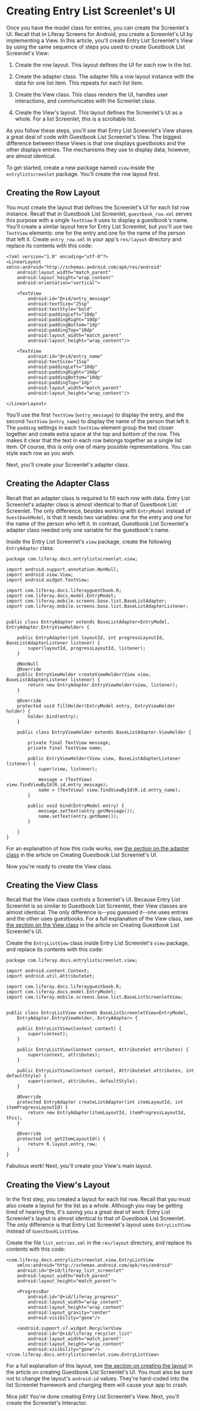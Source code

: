 # Creating Entry List Screenlet's UI [](id=creating-entry-list-screenlets-ui)

Once you have the model class for entries, you can create the Screenlet's UI. 
Recall that in Liferay Screens for Android, you create a Screenlet's UI by 
implementing a View. In this article, you'll create Entry List Screenlet's View 
by using the same sequence of steps you used to create Guestbook List 
Screenlet's View: 

1. Create the row layout. This layout defines the UI for each row in the list. 

2. Create the adapter class. The adapter fills a row layout instance with the 
   data for one list item. This repeats for each list item. 

3. Create the View class. This class renders the UI, handles user interactions, 
   and communicates with the Screenlet class. 

4. Create the View's layout. This layout defines the Screenlet's UI as a whole. 
   For a list Screenlet, this is a scrollable list. 

As you follow these steps, you'll see that Entry List Screenlet's View shares a 
great deal of code with Guestbook List Screenlet's View. The biggest difference 
between these Views is that one displays guestbooks and the other displays 
entries. The mechanisms they use to display data, however, are almost identical. 

To get started, create a new package named `view` inside the 
`entrylistscreenlet` package. You'll create the row layout first. 

## Creating the Row Layout [](id=creating-the-row-layout)

You must create the layout that defines the Screenlet's UI for each list row 
instance. Recall that in Guestbook List Screenlet, `guestbook_row.xml` serves 
this purpose with a single `TextView` it uses to display a guestbook's name. 
You'll create a similar layout here for Entry List Screenlet, but you'll use two 
`TextView` elements: one for the entry and one for the name of the person that 
left it. Create `entry_row.xml` in your app's `res/layout` directory and replace 
its contents with this code: 

    <?xml version="1.0" encoding="utf-8"?>
    <LinearLayout xmlns:android="http://schemas.android.com/apk/res/android"
        android:layout_width="match_parent"
        android:layout_height="wrap_content"
        android:orientation="vertical">

        <TextView
            android:id="@+id/entry_message"
            android:textSize="25sp"
            android:textStyle="bold"
            android:paddingLeft="10dp"
            android:paddingRight="10dp"
            android:paddingBottom="1dp"
            android:paddingTop="10dp"
            android:layout_width="match_parent"
            android:layout_height="wrap_content"/>

        <TextView
            android:id="@+id/entry_name"
            android:textSize="15sp"
            android:paddingLeft="10dp"
            android:paddingRight="10dp"
            android:paddingBottom="10dp"
            android:paddingTop="1dp"
            android:layout_width="match_parent"
            android:layout_height="wrap_content"/>

    </LinearLayout>

You'll use the first `TextView` (`entry_message`) to display the entry, and the 
second `TextView` (`entry_name`) to display the name of the person that left it. 
The `padding` settings in each `TextView` element group the text closer together 
and create extra space at the top and bottom of the row. This makes it clear 
that the text in each row belongs together as a single list item. Of course, 
this is only one of many possible representations. You can style each row as you 
wish. 

Next, you'll create your Screenlet's adapter class. 

## Creating the Adapter Class [](id=creating-the-adapter-class)

Recall that an adapter class is required to fill each row with data. Entry List 
Screenlet's adapter class is almost identical to that of Guestbook List 
Screenlet. The only difference, besides working with `EntryModel` instead of 
`GuestbookModel`, is that it needs two variables: one for the entry and one for 
the name of the person who left it. In contrast, Guestbook List Screenlet's 
adapter class needed only one variable for the guestbook's name. 

Inside the Entry List Screenlet's `view` package, create the following 
`EntryAdapter` class: 

    package com.liferay.docs.entrylistscreenlet.view;

    import android.support.annotation.NonNull;
    import android.view.View;
    import android.widget.TextView;

    import com.liferay.docs.liferayguestbook.R;
    import com.liferay.docs.model.EntryModel;
    import com.liferay.mobile.screens.base.list.BaseListAdapter;
    import com.liferay.mobile.screens.base.list.BaseListAdapterListener;


    public class EntryAdapter extends BaseListAdapter<EntryModel, EntryAdapter.EntryViewHolder> {

        public EntryAdapter(int layoutId, int progressLayoutId, BaseListAdapterListener listener) {
            super(layoutId, progressLayoutId, listener);
        }

        @NonNull
        @Override
        public EntryViewHolder createViewHolder(View view, BaseListAdapterListener listener) {
            return new EntryAdapter.EntryViewHolder(view, listener);
        }

        @Override
        protected void fillHolder(EntryModel entry, EntryViewHolder holder) {
            holder.bind(entry);
        }

        public class EntryViewHolder extends BaseListAdapter.ViewHolder {

            private final TextView message;
            private final TextView name;

            public EntryViewHolder(View view, BaseListAdapterListener listener) {
                super(view, listener);

                message = (TextView) view.findViewById(R.id.entry_message);
                name = (TextView) view.findViewById(R.id.entry_name);
            }

            public void bind(EntryModel entry) {
                message.setText(entry.getMessage());
                name.setText(entry.getName());
            }

        }
    }

For an explanation of how this code works, see 
[the section on the adapter class](/develop/tutorials/-/knowledge_base/6-2/creating-guestbook-list-screenlets-ui#creating-the-adapter-class) 
in the article on Creating Guestbook List Screenlet's UI. 

Now you're ready to create the View class. 

## Creating the View Class [](id=creating-the-view-class)

Recall that the View class controls a Screenlet's UI. Because Entry List 
Screenlet is so similar to Guestbook List Screenlet, their View classes are 
almost identical. The only difference is--you guessed it--one uses entries and 
the other uses guestbooks. For a full explanation of the View class, see 
[the section on the View class](/develop/tutorials/-/knowledge_base/6-2/creating-guestbook-list-screenlets-ui#creating-the-view-class) 
in the article on Creating Guestbook List Screenlet's UI. 

Create the `EntryListView` class inside Entry List Screenlet's `view` package, 
and replace its contents with this code: 

    package com.liferay.docs.entrylistscreenlet.view;

    import android.content.Context;
    import android.util.AttributeSet;

    import com.liferay.docs.liferayguestbook.R;
    import com.liferay.docs.model.EntryModel;
    import com.liferay.mobile.screens.base.list.BaseListScreenletView;


    public class EntryListView extends BaseListScreenletView<EntryModel, 
        EntryAdapter.EntryViewHolder, EntryAdapter> {

        public EntryListView(Context context) {
            super(context);
        }

        public EntryListView(Context context, AttributeSet attributes) {
            super(context, attributes);
        }

        public EntryListView(Context context, AttributeSet attributes, int defaultStyle) {
            super(context, attributes, defaultStyle);
        }

        @Override
        protected EntryAdapter createListAdapter(int itemLayoutId, int itemProgressLayoutId) {
            return new EntryAdapter(itemLayoutId, itemProgressLayoutId, this);
        }

        @Override
        protected int getItemLayoutId() {
            return R.layout.entry_row;
        }
    }

Fabulous work! Next, you'll create your View's main layout. 

## Creating the View's Layout [](id=creating-the-views-layout)

In the first step, you created a layout for each list row. Recall that you must 
also create a layout for the list as a whole. Although you may be getting tired 
of hearing this, it's saving you a great deal of work: Entry List Screenlet's 
layout is almost identical to that of Guestbook List Screenlet. The only 
difference is that Entry List Screenlet's layout uses `EntryListView` instead of 
`GuestbookListView`. 

Create the file `list_entries.xml` in the `res/layout` directory, and replace 
its contents with this code: 

    <com.liferay.docs.entrylistscreenlet.view.EntryListView
        xmlns:android="http://schemas.android.com/apk/res/android"
        android:id="@+id/liferay_list_screenlet"
        android:layout_width="match_parent"
        android:layout_height="match_parent">

        <ProgressBar
            android:id="@+id/liferay_progress"
            android:layout_width="wrap_content"
            android:layout_height="wrap_content"
            android:layout_gravity="center"
            android:visibility="gone"/>

        <android.support.v7.widget.RecyclerView
            android:id="@+id/liferay_recycler_list"
            android:layout_width="match_parent"
            android:layout_height="wrap_content"
            android:visibility="gone"/>
    </com.liferay.docs.entrylistscreenlet.view.EntryListView>

For a full explanation of this layout, see 
[the section on creating the layout](/develop/tutorials/-/knowledge_base/6-2/creating-guestbook-list-screenlets-ui#creating-the-views-layout) 
in the article on creating Guestbook List Screenlet's UI. You must also be sure 
not to change the layout's `android:id` values. They're hard-coded into the 
list Screenlet framework and changing them will cause your app to crash. 

Nice job! You're done creating Entry List Screenlet's View. Next, you'll create 
the Screenlet's Interactor. 
